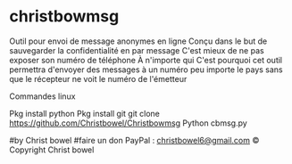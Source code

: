 # christbowmsg

Outil pour envoi de message anonymes en ligne 
Conçu dans le but de sauvegarder la confidentialité en par message 
C'est mieux de ne pas exposer son numéro de téléphone 
À n'importe qui 
C'est pourquoi cet outil permettra d'envoyer des messages à un numéro peu importe le pays sans que le récepteur ne voit le numéro de l'émetteur 

Commandes linux 

Pkg install python
Pkg install git 
git clone https://github.com/Christbowel/Christbowmsg
Python cbmsg.py 


#by Christ bowel
#faire un don 
PayPal : christbowel6@gmail.com
© Copyright Christ bowel
